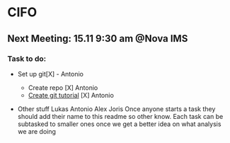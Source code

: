 # CIFO
## Next Meeting: 15.11 9:30 am @Nova IMS
### Task to do:

* Set up git[X] - Antonio
    * Create repo                             [X] Antonio
    * [Create git tutorial](git_tutorial.md)  [X] Antonio

* Other stuff
Lukas
Antonio
Alex
Joris
Once anyone starts a task they should add their name to this readme so other know.
Each task can be subtasked to smaller ones once we get a better idea on what analysis we are doing
